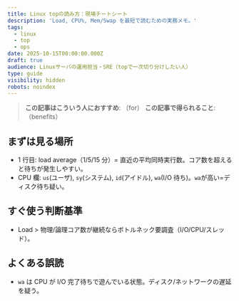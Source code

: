 ```yaml
---
title: Linux topの読み方：現場チートシート
description: 'Load, CPU%, Mem/Swap を最短で読むための実務メモ。'
tags:
  - linux
  - top
  - ops
date: 2025-10-15T00:00:00.000Z
draft: true
audience: Linuxサーバの運用担当・SRE（topで一次切り分けしたい人）
type: guide
visibility: hidden
robots: noindex
---
```

> **この記事はこういう人におすすめ**: （for）
> **この記事で得られること**: （benefits）


## まずは見る場所

- 1 行目: load average（1/5/15 分）= 直近の平均同時実行数。コア数を超えると待ちが発生しやすい。
- CPU 欄: `us`(ユーザ), `sy`(システム), `id`(アイドル), `wa`(I/O 待ち)。`wa`が高い=ディスク待ち疑い。

## すぐ使う判断基準

- Load > 物理/論理コア数が継続ならボトルネック要調査（I/O/CPU/スレッド）。

## よくある誤読

- `wa` は CPU が I/O 完了待ちで遊んでいる状態。ディスク/ネットワークの遅延を疑う。
